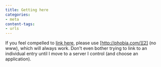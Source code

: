```yaml
---
title: Getting here
categories:
- meta
content-tags:
- urls
---
```


If you feel compelled to [link here][1], please use [][2][http://phobia.com/][2]  (no www), which will always work.  Don't even bother trying to link to an individual entry until I move to a server I control (and choose an application).

   [1]: http://www.technorati.com/cosmos/links.html?rank=&url=http%3A%2F%2Fphobia.com%2F&sub=Get+Link+Cosmos
   [2]: http://phobia.com/
